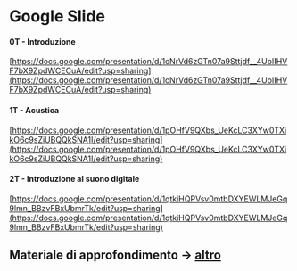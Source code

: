 # Google Slide
#### **0T - Introduzione**
[https://docs.google.com/presentation/d/1cNrVd6zGTn07a9Sttjdf__4UoIIHVF7bX9ZpdWCECuA/edit?usp=sharing](https://docs.google.com/presentation/d/1cNrVd6zGTn07a9Sttjdf__4UoIIHVF7bX9ZpdWCECuA/edit?usp=sharing)
#### **1T - Acustica**
[https://docs.google.com/presentation/d/1pOHfV9QXbs_UeKcLC3XYw0TXikO6c9sZiUBQQkSNA1I/edit?usp=sharing](https://docs.google.com/presentation/d/1pOHfV9QXbs_UeKcLC3XYw0TXikO6c9sZiUBQQkSNA1I/edit?usp=sharing)
#### **2T - Introduzione al suono digitale**
[https://docs.google.com/presentation/d/1qtkiHQPVsv0mtbDXYEWLMJeGq9lmn_BBzvFBxUbmrTk/edit?usp=sharing](https://docs.google.com/presentation/d/1qtkiHQPVsv0mtbDXYEWLMJeGq9lmn_BBzvFBxUbmrTk/edit?usp=sharing)


## Materiale di approfondimento -> [altro](https://github.com/alessandrofiordelmondo/sounddesign-course/tree/main/slide/altro) 
